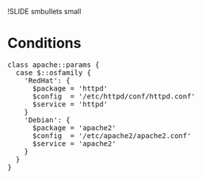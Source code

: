!SLIDE smbullets small
# Conditions

<pre>
class apache::params {
  case $::osfamily {
    'RedHat': {
      $package = 'httpd'
      $config  = '/etc/httpd/conf/httpd.conf'
      $service = 'httpd'
    }
    'Debian': {
      $package = 'apache2'
      $config  = '/etc/apache2/apache2.conf'
      $service = 'apache2'
    }
  }
}
</pre>
